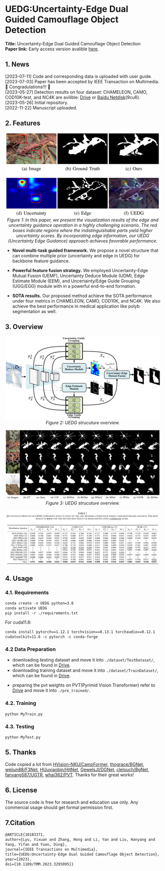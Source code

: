 #  UEDG:Uncertainty-Edge Dual Guided Camouflage Object Detection

__Title:__ Uncertainty-Edge Dual Guided Camouflage Object Detection  
__Paper link:__ Early access version avalible [here](https://ieeexplore.ieee.org/document/10183371).


## 1. News
[2023-07-11] Code and corresponding data is uploaded with user guide.   
[2023-07-03] Paper has been accepted by IEEE Transaction on Multimedia. :partying_face: Congradulations!!! :partying_face:  
[2023-05-27] Detection results on four dataset: CHAMELEON, CAMO, COD10K-test, and NC4K are avilible: [Drive](https://bhpan.buaa.edu.cn/link/AA57817C2D29C54E1384AD71AE2F9487DF) or [Baidu Netdisk](https://pan.baidu.com/s/1tUQ41eoah9vMCPDg_Ytg7Q)(9cu6).  
[2023-05-26] Initial repository.  
[2022-11-22] Manuscript uploaded.

## 2. Features
<p align="center">
    <img src="assest/features.png"/> <br/>
    <em> 
    Figure 1: In this paper, we present the visualization results of the edge and uncertainty guidance operation in a highly challenging scenario. The red boxes indicate regions where the indistinguishable parts yield higher uncertainty scores. By incorporating edge information, our UEDG (Uncertainty Edge Guidance) approach achieves favorable performance.
    </em>
</p>

- **Novel multi-task guided framework.** We propose a novel structure that can combine multiple prior (uncertainty and edge in UEDG) for backbone feature guidance.

- **Powerful feature fusion strategy.** We employed Uncertainty-Edge
Mutual Fusion (UEMF), Uncertainty Deduce Module (UDM), Edge Estimate Module (EEM), and  Uncertainty/Edge Guide Grouping (UGG/EGG) module with in a powerful end-to-end formation.

- **SOTA results.** Our proposed method achieve the SOTA performance under four metrics in CHAMELEON, CAMO, COD10K, and NC4K. We also achieve the best performance in medical application like polyb segmentation as well.

## 3. Overview
<p align="center">
    <img src="assest/overview.png"/> <br/>
    <em> 
    Figure 2: UEDG strucuture overview.
    </em>
</p>

<p align="center">
    <img src="assest/qualitative results.png"/> <br/>
    <em> 
    Figure 3: UEDG strucuture overview.
    </em>
</p>

<p align="center">
    <img src="assest/quantitative results.png"/> <br/>

</p>

## 4. Usage
### 4.1. Requirements
    conda create -n UEDG python=3.8
    conda activate UEDG
    pip install -r ./requirements.txt

For cuda11.6:

    conda install pytorch==1.12.1 torchvision==0.13.1 torchaudio==0.12.1 cudatoolkit=11.6 -c pytorch -c conda-forge
    
### 4.2 Data Preparation
+ downloading testing dataset and move it into `./dataset/TestDataset/`, which can be found in [Drive](https://bhpan.buaa.edu.cn/link/AA57817C2D29C54E1384AD71AE2F9487DF).
+ downloading training dataset and move it into `./dataset/TrainDataset/`, which can be found in [Drive](https://bhpan.buaa.edu.cn/link/AA57817C2D29C54E1384AD71AE2F9487DF).
<!-- + downloading pretrained weights `Net_epoch_best.pth` and move it into `./log/Mytrain/`, which can be found in [GoogleDrive](https://drive.google.com/file/d/1PD2mexy-IwnyWsb7WF59V1VAF24UKOcu/view?usp=sharing). -->
+ preparing the pvt weights on PVT(Pyrimid Vision Transformer) refer to [Drive](https://bhpan.buaa.edu.cn/link/AA57817C2D29C54E1384AD71AE2F9487DF) and move it into `./pre_trained/`.


### 4.2. Training
    python MyTrain.py
### 4.3. Testing
    python MyTest.py

## 5. Thanks
Code copied a lot from [HVision-NKU/CamoFormer](https://github.com/HVision-NKU/CamoFormer), [thograce/BGNet](https://github.com/thograce/BGNet.git), [weijun88/F3Net](https://github.com/weijun88/F3Net), [HUuxiaobin/HitNet](https://github.com/HUuxiaobin/HitNet.git), [GewelsJI/DGNet](https://github.com/GewelsJI/DGNet.git), [clelouch/BgNet](https://github.com/clelouch/BgNet.git), [fanyang587/UGTR](https://github.com/fanyang587/UGTR.git), [whai362/PVT](https://github.com/whai362/PVT.git). Thanks for their great works!

## 6. License
The source code is free for research and education use only. Any commercial usage should get formal permission first.

## 7.Citation
    @ARTICLE{10183371,
    author={Lyu, Yixuan and Zhang, Hong and Li, Yan and Liu, Hanyang and Yang, Yifan and Yuan, Ding},
    journal={IEEE Transactions on Multimedia}, 
    title={UEDG:Uncertainty-Edge Dual Guided Camouflage Object Detection}, 
    year={2023},
    doi={10.1109/TMM.2023.3295095}}
